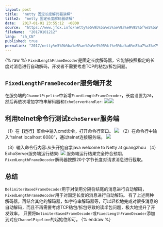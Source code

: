 ```yaml
---
layout: post
title:  "netty 固定长度解码器讲解"
title2:  "netty 固定长度解码器讲解"
date:   2017-01-01 23:55:12  +0800
source:  "https://www.jfox.info/netty%e5%9b%ba%e5%ae%9a%e9%95%bf%e5%ba%a6%e8%a7%a3%e7%a0%81%e5%99%a8%e8%ae%b2%e8%a7%a3.html"
fileName:  "20170101212"
lang:  "zh_CN"
published: true
permalink: "2017/netty%e5%9b%ba%e5%ae%9a%e9%95%bf%e5%ba%a6%e8%a7%a3%e7%a0%81%e5%99%a8%e8%ae%b2%e8%a7%a3.html"
---
```

{% raw %}
`FixedLengthFrameDecoder`是固定长度解码器，它能够按照指定的长度对消息进行自动解码，开发者不需要考虑TCP的粘包/拆包问题。

## `FixedLengthFrameDecoder`服务端开发

在服务端的`ChannelPipeline`中新增`FixedLengthFrameDecoder`，长度设置为`20`，然后再依次增加字符串解码器和`EchoServerHandler`:
![](871a040.png)![](/wp-content/uploads/2017/07/1499504449.png)
## 利用telnet命令行测试`EchoServer`服务端

（1）在【运行】菜单中输入cmd命令，打开命令行窗口。
![](6cbadd7.png)
（2）在命令行中输入“telnet localhost 8080”，通过telnet连接服务端。
![](d8236b8.png)

（3）输入命令行内容:从头开始自学java welcome to Netty at guangzhou
（4）EchoServer服务端运行结果:
![](3b43361.png)
服务端运行结果完全符合预期，`FixedLengthFrameDecoder`解码器按照20个字节长度对请求消息进行截取。

## 总结

`DelimiterBasedFrameDecoder`用于对使用分隔符结尾的消息进行自动解码，`FixedLengthFrameDecoder`用于对固定长度的消息进行自动解码。
有了上述两种解码器，再结合其他的解码器，如字符串解码器等，可以轻松地完成对很多消息的自动解码，而且不再需要考虑TCP粘包/拆包导致的读半包问题，极大地提升了开发效率。
只要将`DelimiterBasedFrameDecoder`或`FixedLengthFrameDecoder`添加到对应`ChannelPipeline`的起始位即可。
{% endraw %}
